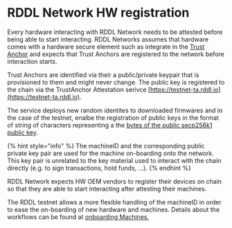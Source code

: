 # RDDL Network HW registration

Every hardware interacting with RDDL Network needs to be attested before being able to start interacting. RDDL Networks assumes that hardware comes with a hardware secure element such as integrate in the [Trust Anchor](onboarding-machines-to-the-rddl-network/trust-anchor.md) and expects that Trust Anchors are registered to the network before interaction starts.&#x20;

Trust Anchors are identified via their a public/private keypair that is provisioned to them and might never change. The public key is registered to the chain via the TrustAnchor Attestation serivce [https://testnet-ta.rddl.io](https://testnet-ta.rddl.io).

The service deploys new random identites to downloaded firmwares and in the case of the testnet, enalbe the registration of public keys in the format of string of characters representing a the [bytes of the public secp256k1 public key](https://github.com/rddl-network/ta\_attest/blob/main/cmd/ta/main.go#L203).

{% hint style="info" %}
The machineID and the corresponding public private key pair are used for the machine on-boarding onto the network. This key pair is unrelated to the key material used to interact with the chain directly (e.g. to sign transactions, hold funds, ...).
{% endhint %}

RDDL Network expects HW OEM vendors to register their devices on chain so that they are able to start interacting after attesting their machines.&#x20;

The RDDL testnet allows a more flexible handling of the machineID in order to ease the on-boarding of new hardware and machines. Details about the workflows can be found at [onboarding Machines.](onboarding-machines-to-the-rddl-network/)

